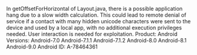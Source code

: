 In getOffsetForHorizontal of Layout.java, there is a possible application hang due to a slow width calculation. This could lead to remote denial of service if a contact with many hidden unicode characters were sent to the device and used by a local app, with no additional execution privileges needed. User interaction is needed for exploitation. Product: Android Versions: Android-7.0 Android-7.1.1 Android-7.1.2 Android-8.0 Android-8.1 Android-9.0 Android ID: A-78464361